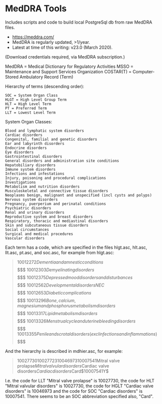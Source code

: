 # MedDRA Tools

Includes scripts and code to build local PostgreSql db from raw MedDRA files.

* <https://meddra.com/>
* MedDRA is regularly updated, &gt;1/year.
* Latest at time of this writing: v23.0 (March 2020).

(Download credentials required, via MedDRA subscription.)

MedDRA = Medical Dictionary for Regulatory Activities
MSSO = Maintenance and Support Services Organization
COSTAR(T) = Computer-Stored Ambulatory Record (Term)

Hierarchy of terms (descending order):

	SOC = System Organ Class
	HLGT = High Level Group Term
	HLT = High Level Term
	PT = Preferred Term
	LLT = Lowest Level Term

System Organ Classes:

	Blood and lymphatic system disorders
	Cardiac disorders
	Congenital, familial and genetic disorders
	Ear and labyrinth disorders
	Endocrine disorders
	Eye disorders
	Gastrointestinal disorders
	General disorders and administration site conditions
	Hepatobiliary disorders
	Immune system disorders
	Infections and infestations
	Injury, poisoning and procedural complications
	Investigations
	Metabolism and nutrition disorders
	Musculoskeletal and connective tissue disorders
	Neoplasms benign, malignant and unspecified (incl cysts and polyps)
	Nervous system disorders
	Pregnancy, puerperium and perinatal conditions
	Psychiatric disorders
	Renal and urinary disorders
	Reproductive system and breast disorders
	Respiratory, thoracic and mediastinal disorders
	Skin and subcutaneous tissue disorders
	Social circumstances
	Surgical and medical procedures
	Vascular disorders


Each term has a code, which are specified in the files hlgt.asc, hlt.asc,
llt.asc, pt.asc, and soc.asc, for example from hlgt.asc:

> 10012272$Dementia and amnestic conditions$$$$$$$$
> 10012303$Demyelinating disorders$$$$$$$$
> 10012375$Depressed mood disorders and disturbances$$$$$$$$
> 10012562$Developmental disorders NEC$$$$$$$$
> 10012653$Diabetic complications$$$$$$$$
> 10013296$Bone, calcium, magnesium and phosphorus metabolism disorders$$$$$$$$
> 10013317$Lipid metabolism disorders$$$$$$$$
> 10013326$Menstrual cycle and uterine bleeding disorders$$$$$$$$
> 10013355$Penile and scrotal disorders (excl infections and
> inflammations)$$$$$$$$

And the hierarchy is described in mdhier.asc, for example:


> 10027730$10027723$10046973$10007541$Mitral valve prolapse$Mitral valvular
> disorders$Cardiac valve disorders$Cardiac disorders$Card$$10007541$Y$

I.e. the code for LLT  "Mitral valve prolapse" is 10027730, the code for HLT
"Mitral valvular disorders" is 10027730, the code for HGLT "Cardiac valve
disorders" is 10046973 and the code for SOC "Cardiac disorders" is 10007541.
There seems to be an SOC abbreviation specified also, "Card".
